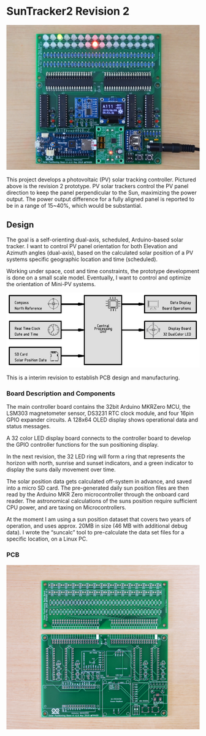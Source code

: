 # SunTracker2 Revision 2

<img src="img/DSC_2901s.png">

This project develops a photovoltaic (PV) solar tracking controller.
Pictured above is the revision 2 prototype. PV solar trackers control the PV
panel direction to keep the panel perpendicular to the Sun, maximizing the
power output. The power output difference for a fully aligned panel is
reported to be in a range of 15~40%, which would be substantial.

## Design

The goal is a self-orienting dual-axis, scheduled, Arduino-based solar
tracker. I want to control PV panel orientation for both Elevation and
Azimuth angles (dual-axis), based on the calculated solar position of a PV
systems specific geographic location and time (scheduled).

Working under space, cost and time constraints, the prototype development is
done on a small scale model. Eventually, I want to control and optimize the
orientation of Mini-PV systems.

<img src="img/suntracker2r2 block diagram.png" width="600px">

This is a interim revision to establish PCB design and manufacturing.

### Board Description and Components

The main controller board contains the 32bit Arduino MKRZero MCU, the
LSM303 magnetometer sensor, DS3231 RTC clock module, and four 16pin GPIO expander
circuits. A 128x64 OLED display shows operational data and status messages.

A 32 color LED display board connects to the controller board to develop the 
GPIO controller functions for the sun positioning display.

In the next revision, the 32 LED ring will form a ring that represents the horizon
with north, sunrise and sunset indicators, and a green indicator to display the
suns daily movement over time.

The solar position data gets calculated off-system in advance, and saved into a
micro SD card. The pre-generated daily sun position files are then read by the
Arduino MKR Zero microcontroller through the onboard card reader. The
astronomical calculations of the suns position require sufficient CPU power, and
are taxing on Microcontrollers.

At the moment I am using a sun position dataset that covers two years of
operation, and uses approx. 20MB in size (46 MB with additional debug data). I
wrote the “suncalc” tool to pre-calculate the data set files for a specific
location, on a Linux PC.

### PCB

<img src="img/DSC_2850s.png">
